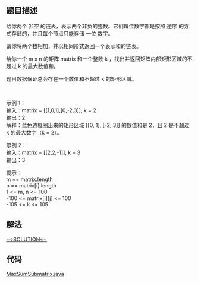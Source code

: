 ## 题目描述

给你两个 非空 的链表，表示两个非负的整数。它们每位数字都是按照 逆序 的方式存储的，并且每个节点只能存储 一位 数字。

请你将两个数相加，并以相同形式返回一个表示和的链表。

给你一个 m x n 的矩阵 matrix 和一个整数 k ，找出并返回矩阵内部矩形区域的不超过 k 的最大数值和。

题目数据保证总会存在一个数值和不超过 k 的矩形区域。

 

示例 1：
<br>输入：matrix = [[1,0,1],[0,-2,3]], k = 2
<br>输出：2
<br>解释：蓝色边框圈出来的矩形区域 [[0, 1], [-2, 3]] 的数值和是 2，且 2 是不超过 k 的最大数字（k = 2）。

示例 2：
<br>输入：matrix = [[2,2,-1]], k = 3
<br>输出：3

提示：
<br>m == matrix.length
<br>n == matrix[i].length
<br>1 <= m, n <= 100
<br>-100 <= matrix[i][j] <= 100
<br>-105 <= k <= 105

## 解法

[==>SOLUTION<==](https://leetcode-cn.com/problems/max-sum-of-rectangle-no-larger-than-k/solution/gong-shui-san-xie-you-hua-mei-ju-de-ji-b-dh8s/)

## 代码

[MaxSumSubmatrix.java](https://github.com/Marshal7cc/leetcode-java/blob/master/src/matrix/MaxSumSubmatrix.java)


